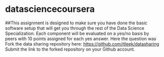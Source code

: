 # datasciencecoursera
##This assignment is designed to make sure you have done the basic software setup that will get you through the rest of the Data Science 
Specialization. Each component will be evaluated on a yes/no basis by  peers with 10 points assigned for each yes answer.
Here the question was
Fork the data sharing repository here: https://github.com/jtleek/datasharing
Submit the link to the forked repository on your Github account. 
